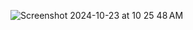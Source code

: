 ![Screenshot 2024-10-23 at 10 25 48 AM](https://github.com/user-attachments/assets/23cd7cf1-5100-4c82-a756-4225c82f11e8)
